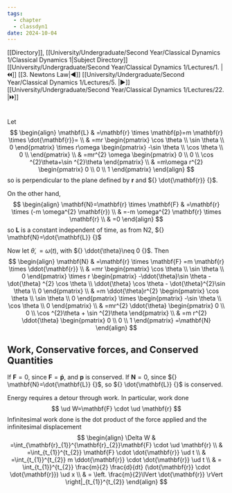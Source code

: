 ```yaml
---
tags:
  - chapter
  - classdyn1
date: 2024-10-04
---
```

[[Directory]], [[University/Undergraduate/Second Year/Classical Dynamics 1/Classical Dynamics 1|Subject Directory]]
[[University/Undergraduate/Second Year/Classical Dynamics 1/Lectures/1. |🞀🞀]] [[3. Newtons Law|◀]] [[University/Undergraduate/Second Year/Classical Dynamics 1/Lectures/5. |▶]] [[University/Undergraduate/Second Year/Classical Dynamics 1/Lectures/22. |🞂🞂]]
# 
## 
### 
Let 
$$
\begin{align}
 \mathbf{L} & =\mathbf{r} \times  \mathbf{p}=m \mathbf{r} \times  \dot{\mathbf{r}}= \\
  & =mr \begin{pmatrix} \cos \theta \\ \sin \theta \\ 0 \end{pmatrix} \times  r\omega \begin{pmatrix} -\sin \theta \\ \cos \theta \\ 0 \\
 \end{pmatrix}  \\
 & =mr^{2} \omega \begin{pmatrix} 0 \\ 0 \\ \cos ^{2}\theta+\sin ^{2}\theta \end{pmatrix}  \\
 & =m\omega r^{2} \begin{pmatrix} 0 \\ 0 \\ 1 \end{pmatrix} 
 \end{align}
$$
so is perpendicular to the plane defined by $\mathbf{r}$ and ${} \dot{\mathbf{r}} {}$.

On the other hand, 
$$
\begin{align}
\mathbf{N}=\mathbf{r} \times  \mathbf{F} & =\mathbf{r} \times  (-m \omega^{2} \mathbf{r}) \\
 & =-m \omega^{2} \mathbf{r} \times  \mathbf{r} \\
 & =0
\end{align}
$$
so ${} \mathbf{L} {}$ is a constant independent of time, as from N2, ${} \mathbf{N}=\dot{\mathbf{L}} {}$

Now let ${} \dot{\theta},=\omega(t) {}$, with ${} \ddot{\theta}\neq 0 {}$. Then
$$
\begin{align}
\mathbf{N} & =\mathbf{r} \times  \mathbf{F}  =m \mathbf{r} \times  \ddot{\mathbf{r}} \\
 & =mr \begin{pmatrix} \cos \theta \\ \sin \theta \\ 0 \end{pmatrix} \times r \begin{pmatrix} -\ddot{\theta}\sin \theta - \dot{\theta} ^{2} \cos \theta \\ \ddot{\theta} \cos \theta - \dot{\theta}^{2}\sin \theta \\ 0 \end{pmatrix}  \\
 & =m \ddot{\theta}r^{2} \begin{pmatrix} \cos \theta \\ \sin \theta \\ 0 \end{pmatrix}  \times  \begin{pmatrix} -\sin \theta \\ \cos \theta \\ 0 \end{pmatrix}  \\
 & =mr^{2} \ddot{\theta} \begin{pmatrix} 0 \\ 0 \\ \cos ^{2}\theta + \sin ^{2}\theta \end{pmatrix}  \\
 & =m r^{2} \ddot{\theta} \begin{pmatrix} 0 \\ 0 \\ 1 \end{pmatrix} =\mathbf{N}
\end{align}
$$
## Work, Conservative forces, and Conserved Quantities
If ${} \mathbf{F}=0 {}$, since ${} \mathbf{F}=\mathbf{\dot{p}} {}$, and ${} \mathbf{p} {}$ is conserved. 
If ${} \mathbf{N}=0 {}$, since ${} \mathbf{N}=\dot{\mathbf{L}} {}$, so ${} \dot{\mathbf{L}} {}$ is conserved. 

Energy requires a detour through work. In particular, work done
$$
\ud W=\mathbf{F} \cdot  \ud \mathbf{r}
$$
Infinitesimal work done is the dot product of the force applied and the infinitesimal displacement
$$
\begin{align}
 \Delta W  & =\int_{\mathbf{r}_{1}}^{\mathbf{r}_{2}}\mathbf{F} \cdot   \ud \mathbf{r} \\
 & =\int_{t_{1}}^{t_{2}} \mathbf{F} \cdot  \dot{\mathbf{r}} \ud t    \\
 & =\int_{t_{1}}^{t_{2}} m \ddot{\mathbf{r}} \cdot   \dot{\mathbf{r}} \ud t  \\
 & = \int_{t_{1}}^{t_{2}} \frac{m}{2} \frac{d}{dt} (\dot{\mathbf{r}} \cdot  \dot{\mathbf{r}}) \ud x  \\
 & = \left. \frac{m}{2}\lVert \dot{\mathbf{r}} \rVert  \right|_{t_{1}}^{t_{2}}
 \end{align}
$$